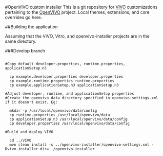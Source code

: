 #OpenVIVO custom installer
This is a git repository for [VIVO](http://vivoweb.org/) customizations pertaining to the [OpenVIVO](https://github.com/openvivo) project. Local themes, extensions, and core overrides go here.

##Building the application

Assuming that the VIVO, Vitro, and openvivo-installer projects are in the same directory.

###Develop branch
~~~

#Copy default developer.properties, runtime.properties, applicationSetup.n3

  cp example.developer.properties developer.properties
  cp example.runtime.properties runtime.properties
  cp example.applicationSetup.n3 applicationSetup.n3

#Adjust developer, runtime, and applicationSetup properties
#Create the openvivo data directory specified in openvivo-settings.xml if it doesn't exist. Eg:

  mkdir -p /usr/local/openvivo/data/config
  cp runtime.properties /usr/local/openvivo/data
  cp applicationSetup.n3 /usr/local/openvivo/data/config
  cp developer.properties /usr/local/openvivo/data/config

#Build and deploy VIVO

  cd ../VIVO
  mvn clean install -s ../openvivo-installer/openvivo-settings.xml -Dvivo-installer-dir=../openvivo-installer

~~~
